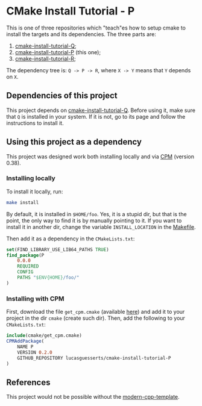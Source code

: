 # CMake Install Tutorial - P

This is one of three repositories which "teach"es how to setup cmake to install the targets and its dependencies. The three parts are:

1. [cmake-install-tutorial-Q](https://github.com/lucasguesserts/cmake-install-tutorial-Q);
2. [cmake-install-tutorial-P](https://github.com/lucasguesserts/cmake-install-tutorial-P) (this one);
3. [cmake-install-tutorial-R](https://github.com/lucasguesserts/cmake-install-tutorial-R);

The dependency tree is: `Q -> P -> R`, where `X -> Y` means that `Y` depends on `X`.

## Dependencies of this project

This project depends on [cmake-install-tutorial-Q](https://github.com/lucasguesserts/cmake-install-tutorial-Q). Before using it, make sure that `Q` is installed in your system. If it is not, go to its page and follow the instructions to install it.

## Using this project as a dependency

This project was designed work both installing locally and via [CPM](https://github.com/cpm-cmake/CPM.cmake) (version 0.38).

### Installing locally

To install it locally, run:

```sh
make install
```

By default, it is installed in `$HOME/foo`. Yes, it is a stupid dir, but that is the point, the only way to find it is by manually pointing to it. If you want to install it in another dir, change the variable `INSTALL_LOCATION` in the [Makefile](./Makefile).

Then add it as a dependency in the `CMakeLists.txt`:

```cmake
set(FIND_LIBRARY_USE_LIB64_PATHS TRUE)
find_package(P
    0.0.0
    REQUIRED
    CONFIG
    PATHS "$ENV{HOME}/foo/"
)
```

### Installing with CPM

First, download the file `get_cpm.cmake` (available [here](https://github.com/cpm-cmake/CPM.cmake/releases/download/v0.38.6/get_cpm.cmake)) and add it to your project in the dir `cmake` (create such dir). Then, add the following to your `CMakeLists.txt`:

```cmake
include(cmake/get_cpm.cmake)
CPMAddPackage(
    NAME P
    VERSION 0.2.0
    GITHUB_REPOSITORY lucasguesserts/cmake-install-tutorial-P
)
```

## References

This project would not be possible without the [modern-cpp-template](https://github.com/filipdutescu/modern-cpp-template).
